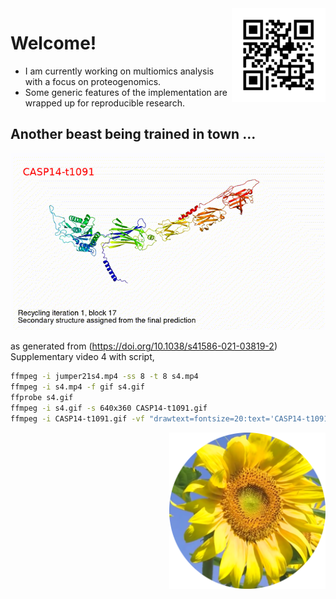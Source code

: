 <img src="https://github.com/jinghuazhao/jinghuazhao/blob/master/jhz-50.png" align="right" />

# Welcome!

- I am currently working on multiomics analysis with a focus on proteogenomics.
- Some generic features of the implementation are wrapped up for reproducible research.

## Another beast being trained in town ...

![CASP14-t1091.gif](CASP14-t1091-text.gif)

as generated from (https://doi.org/10.1038/s41586-021-03819-2) Supplementary video 4 with script,

```bash
ffmpeg -i jumper21s4.mp4 -ss 8 -t 8 s4.mp4
ffmpeg -i s4.mp4 -f gif s4.gif
ffprobe s4.gif
ffmpeg -i s4.gif -s 640x360 CASP14-t1091.gif
ffmpeg -i CASP14-t1091.gif -vf "drawtext=fontsize=20:text='CASP14-t1091':fontcolor=red:x=25:y=30" CASP14-t1091-text.gif
``` 

<img src="https://github.com/jinghuazhao/jinghuazhao/blob/master/gansubaiyin-circle.png" align="right" height="250" width="250" />
